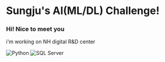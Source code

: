 # Sungju's AI(ML/DL) Challenge!

### Hi! Nice to meet you
i'm working on NH digital R&D center

<img alt="Python" src ="https://img.shields.io/badge/Python-3776AB.svg?&style=for-the-badge&logo=Python&logoColor=white">
<img alt="SQL Server" src ="https://img.shields.io/badge/SQL Server-3776AB.svg?&style=for-the-badge&logo=SQL Server&logoColor=white"/>
